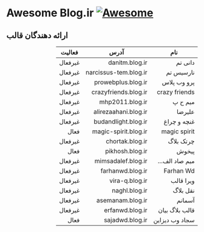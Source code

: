 # Awesome ‌Blog.ir [![Awesome](https://awesome.re/badge.svg)](https://awesome.re)

## ارائه دهندگان قالب

<div dir="rtl">
  
| نام            | آدرس                  | فعالیت  |
|----------------|-----------------------|---------|
| دانی تم        | danitm.blog.ir        | غیرفعال |
| نارسیس تم      | narcissus-tem.blog.ir | غیرفعال |
| پرو وب پلاس    | prowebplus.blog.ir    | غیرفعال |
| crazy friends  | crazyfriends.blog.ir  | غیرفعال |
| میم ح پ        | mhp2011.blog.ir       | غیرفعال |
| علیرضا         | alirezaahani.blog.ir  | غیرفعال |
| غنچه و چراغ    | budandlight.blog.ir   | غیرفعال |
| magic spirit   | magic-spirit.blog.ir  | فعال    |
| چرتک بلاگ      | chortak.blog.ir       | غیرفعال |
| پیخوش          | pikhosh.blog.ir       | فعال    |
| میم صاد الف... | mimsadalef.blog.ir    | غیرفعال |
| Farhan Wd      | farhanwd.blog.ir      | غیرفعال |
| ویرا قالب      | vira-q.blog.ir        | غیرفعال |
| نقل ‌بلاگ       | naghl.blog.ir         | غیرفعال |
| آسمانم         | asemanam.blog.ir      | غیرفعال |
| قالب بلاگ بیان | erfanwd.blog.ir       | غیرفعال |
| سجاد وب دیزاین | sajadwd.blog.ir       | فعال    |

</div>
